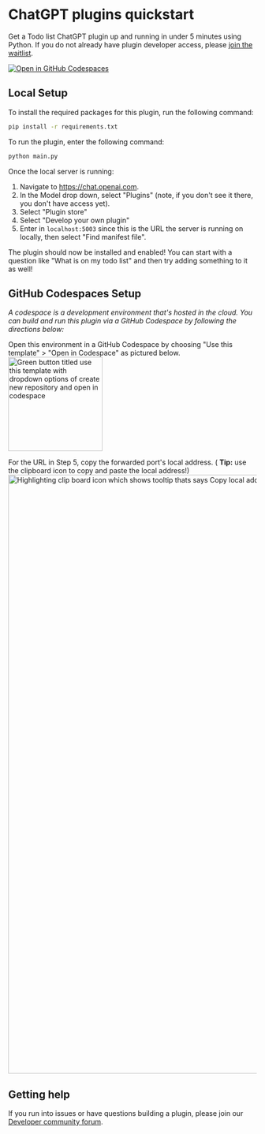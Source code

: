 # ChatGPT plugins quickstart

Get a Todo list ChatGPT plugin up and running in under 5 minutes using Python. If you do not already have plugin developer access, please [join the waitlist](https://openai.com/waitlist/plugins).

[![Open in GitHub Codespaces](https://github.com/codespaces/badge.svg)](https://codespaces.new/openai/plugins-quickstart?devcontainer_path=/.devcontainer/basics/devcontainer.json)

## Local Setup

To install the required packages for this plugin, run the following command:

```bash
pip install -r requirements.txt
```

To run the plugin, enter the following command:

```bash
python main.py
```

Once the local server is running:

1. Navigate to https://chat.openai.com. 
2. In the Model drop down, select "Plugins" (note, if you don't see it there, you don't have access yet).
3. Select "Plugin store"
4. Select "Develop your own plugin"
5. Enter in `localhost:5003` since this is the URL the server is running on locally, then select "Find manifest file".

The plugin should now be installed and enabled! You can start with a question like "What is on my todo list" and then try adding something to it as well! 

## GitHub Codespaces Setup
_A codespace is a development environment that's hosted in the cloud. You can build and run this plugin via a GitHub Codespace by following the directions below:_ 

Open this environment in a GitHub Codespace by choosing "Use this template" > "Open in Codespace" as pictured below.
<img width="191" alt="Green button titled use this template with dropdown options of create new repository and open in codespace" src="https://user-images.githubusercontent.com/22990146/235506864-7be45716-4b61-4986-97b1-e69e3f3a4df4.png">

For the URL in Step 5, copy the forwarded port's local address. ( **Tip:** use the clipboard icon to copy and paste the local address!)
<img width="1215" alt="Highlighting clip board icon which shows tooltip thats says Copy local address" src="https://user-images.githubusercontent.com/22990146/235545580-72fd4661-7288-42cb-b213-2da1a5a7baea.png">

## Getting help

If you run into issues or have questions building a plugin, please join our [Developer community forum](https://community.openai.com/c/chat-plugins/20).
